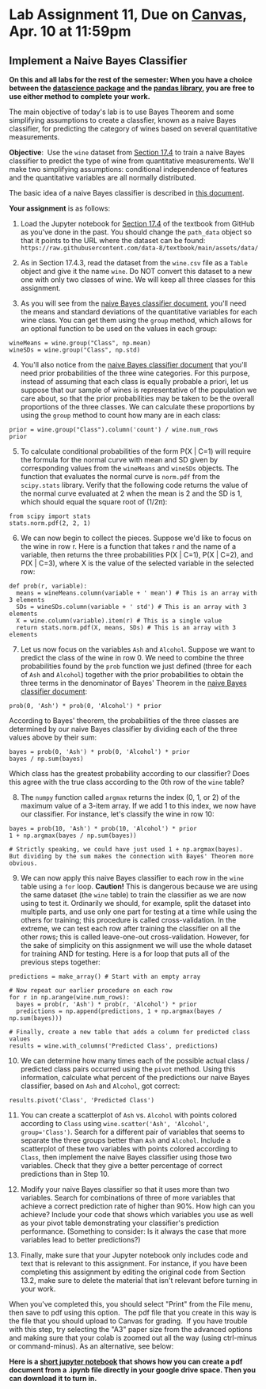 # Lab Assignment 11, Due on [Canvas](https://psu.instructure.com/courses/2306358/assignments/16035342), Apr. 10 at 11:59pm
## Implement a Naive Bayes Classifier

**On this and all labs for the rest of the semester: When you have a choice between the [datascience package](https://www.data8.org/datascience/) and the [pandas library](https://pandas.pydata.org/docs/), you are free to use either method to complete your work.**

The main objective of today's lab is to use Bayes Theorem and some simplifying assumptions to create a classfier, known as a naive Bayes classifier, for predicting the category of wines based on several quantitative measurements.  


**Objective**:  Use the `wine` dataset from [Section 17.4](https://inferentialthinking.com/chapters/17/4/Implementing_the_Classifier.html) to train a naive Bayes classifier to predict the type of wine from quantitative measurements.  We'll make two simplifying assumptions:  conditional independence of features and the quantitative variables are all normally distributed.  

The basic idea of a naive Bayes classifier is described in [this document](https://github.com/DS200-SP2024-Hunter/Lab11-DueApr10/blob/main/NaiveBayes.pdf).

**Your assignment** is as follows:

1. Load the Jupyter notebook for [Section 17.4](https://inferentialthinking.com/chapters/17/4/Implementing_the_Classifier.html) of the textbook from GitHub as you've done in the past. You should change the `path_data` object so that it points to the URL where the dataset can be found: `https://raw.githubusercontent.com/data-8/textbook/main/assets/data/`

2. As in Section 17.4.3, read the dataset from the `wine.csv` file as a `Table` object and give it the name `wine`.  Do NOT convert this dataset to a new one with only two classes of wine.  We will keep all three classes for this assignment.

3. As you will see from the [naive Bayes classifier document](https://github.com/DS200-SP2024-Hunter/Lab11-DueApr10/blob/main/NaiveBayes.pdf), you'll need the means and standard deviations of the quantitative variables for each wine class.  You can get them using the `group` method, which allows for an optional function to be used on the values in each group:
```
wineMeans = wine.group("Class", np.mean)
wineSDs = wine.group("Class", np.std)
```

4. You'll also notice from the [naive Bayes classifier document](https://github.com/DS200-SP2024-Hunter/Lab11-DueApr10/blob/main/NaiveBayes.pdf) that you'll need prior probabilities of the three wine categories.  For this purpose, instead of assuming that each class is equally probable a priori, let us suppose that our sample of wines is representative of the population we care about, so that the prior probabilities may be taken to be the overall proportions of the three classes.  We can calculate these proportions by using the `group` method to count how many are in each class:
```
prior = wine.group("Class").column('count') / wine.num_rows
prior
```

5. To calculate conditional probabilities of the form P(X | C=1) will require the formula for the normal curve with mean and SD given by corresponding values from the `wineMeans` and `wineSDs` objects.  The function that evaluates the normal curve is `norm.pdf` from the `scipy.stats` library.  Verify that the following code returns the value of the normal curve evaluated at 2 when the mean is 2 and the SD is 1, which should equal the square root of (1/2&pi;):
```
from scipy import stats
stats.norm.pdf(2, 2, 1)
```

6.  We can now begin to collect the pieces.  Suppose we'd like to focus on the wine in row r.  Here is a function that takes r and the name of a variable, then returns the three probabilities P(X | C=1), P(X | C=2), and P(X | C=3), where X is the value of the selected variable in the selected row:
```
def prob(r, variable):
  means = wineMeans.column(variable + ' mean') # This is an array with 3 elements
  SDs = wineSDs.column(variable + ' std') # This is an array with 3 elements
  X = wine.column(variable).item(r) # This is a single value
  return stats.norm.pdf(X, means, SDs) # This is an array with 3 elements
```
 
7.  Let us now focus on the variables `Ash` and `Alcohol`.  Suppose we want to predict the class of the wine in row 0.  We need to combine the three probabilities found by the `prob` function we just defined (three for each of `Ash` and `Alcohol`) together with the prior probabilities to obtain the three terms in the denominator of Bayes' Theorem in the [naive Bayes classifier document](https://github.com/DS200-SP2024-Hunter/Lab11-DueApr10/blob/main/NaiveBayes.pdf):
```
prob(0, 'Ash') * prob(0, 'Alcohol') * prior
```
According to Bayes' theorem, the probabilities of the three classes are determined by our naive Bayes classifier by dividing each of the three values above by their sum:
```
bayes = prob(0, 'Ash') * prob(0, 'Alcohol') * prior
bayes / np.sum(bayes)
```
Which class has the greatest probability according to our classifier?  Does this agree with the true class according to the 0th row of the `wine` table?

8. The `numpy` function called `argmax` returns the index (0, 1, or 2) of the maximum value of a 3-item array.  If we add 1 to this index, we now have our classifier.  For instance, let's classify the wine in row 10:
```
bayes = prob(10, 'Ash') * prob(10, 'Alcohol') * prior
1 + np.argmax(bayes / np.sum(bayes))

# Strictly speaking, we could have just used 1 + np.argmax(bayes).  But dividing by the sum makes the connection with Bayes' Theorem more obvious.
```
9.  We can now apply this naive Bayes classifier to each row in the `wine` table using a `for` loop.  **Caution!** This is dangerous because we are using the same dataset (the `wine` table) to train the classifier as we are now using to test it.  Ordinarily we should, for example, split the dataset into multiple parts, and use only one part for testing at a time while using the others for training; this procedure is called cross-validation.  In the extreme, we can test each row after training the classifier on all the other rows; this is called leave-one-out cross-validation.  However, for the sake of simplicity on this assignment we will use the whole dataset for training AND for testing.  Here is a for loop that puts all of the previous steps together:
```
predictions = make_array() # Start with an empty array

# Now repeat our earlier procedure on each row
for r in np.arange(wine.num_rows): 
  bayes = prob(r, 'Ash') * prob(r, 'Alcohol') * prior
  predictions = np.append(predictions, 1 + np.argmax(bayes / np.sum(bayes)))

# Finally, create a new table that adds a column for predicted class values
results = wine.with_columns('Predicted Class', predictions)
```

10. We can determine how many times each of the possible actual class / predicted class pairs occurred using the `pivot` method.  Using this information, calculate what percent of the predictions our naive Bayes classifier, based on `Ash` and `Alcohol`, got correct:
```
results.pivot('Class', 'Predicted Class')
```

11. You can create a scatterplot of `Ash` vs. `Alcohol` with points colored according to `Class` using `wine.scatter('Ash', 'Alcohol', group='Class')`.  Search for a different pair of variables that seems to separate the three groups better than `Ash` and `Alcohol`.  Include a scatterplot of these two variables with points colored according to `Class`, then implement the naive Bayes classifier using those two variables.  Check that they give a better percentage of correct predictions than in Step 10.

12.  Modify your naive Bayes classifier so that it uses more than two variables.  Search for combinations of three of more variables that achieve a correct prediction rate of higher than 90%.  How high can you achieve?  Include your code that shows which variables you use as well as your pivot table demonstrating your classifier's prediction performance.  (Something to consider:  Is it always the case that more variables lead to better predictions?)

12.  Finally, make sure that your Jupyter notebook only includes code and text that is relevant to this assignment.  For instance, if you have been completing this assignment by editing the original code from Section 13.2, make sure to delete the material that isn't relevant before turning in your work.

When you've completed this, you should select "Print" from the File menu, then save to pdf using this option.  The pdf file that you create in this way is the file that you should upload to Canvas for grading.  If you have trouble with this step, try selecting the "A3" paper size from the advanced options and making sure that your colab is zoomed out all the way (using ctrl-minus or command-minus).  As an alternative, see below:

**Here is a [short jupyter notebook](https://github.com/DS200-SP2024-Hunter/Lab09-DueMar27/blob/main/convert_pdf.ipynb) that shows how you can create a pdf document from a .ipynb file directly in your google drive space. Then you can download it to turn in.**

